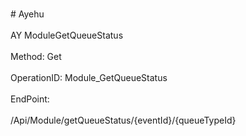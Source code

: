 <br>#     Ayehu</br>
<br>AY ModuleGetQueueStatus</br>
<br>Method: Get</br>
<br>OperationID: Module_GetQueueStatus</br>
<br>EndPoint:</br>
<br>/Api/Module/getQueueStatus/{eventId}/{queueTypeId}</br>

